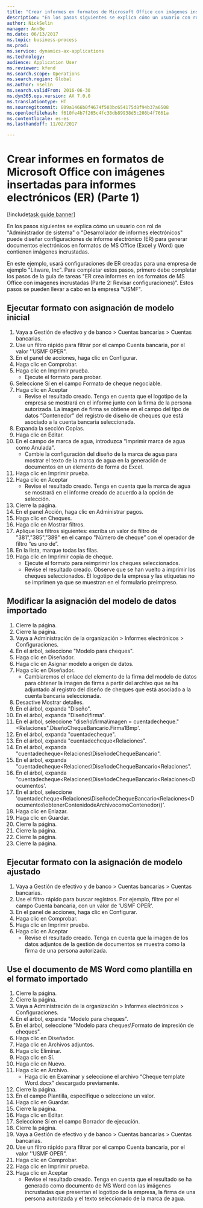 ```yaml
--- 
title: "Crear informes en formatos de Microsoft Office con imágenes insertadas para informes electrónicos (ER) (Parte 1)"
description: "En los pasos siguientes se explica cómo un usuario con rol de \"Administrador de sistema\" o \"Desarrollador de informes electrónicos\" puede diseñar configuraciones de informe electrónico (ER) para generar documentos electrónicos en formatos de MS Office (Excel y Word) que contienen imágenes incrustadas."
author: NickSelin
manager: AnnBe
ms.date: 06/13/2017
ms.topic: business-process
ms.prod: 
ms.service: dynamics-ax-applications
ms.technology: 
audience: Application User
ms.reviewer: kfend
ms.search.scope: Operations
ms.search.region: Global
ms.author: nselin
ms.search.validFrom: 2016-06-30
ms.dyn365.ops.version: AX 7.0.0
ms.translationtype: HT
ms.sourcegitcommit: 809a1466b0f4674f503bc654175d8f94b37a6508
ms.openlocfilehash: f610fe4b7f265c4fc38db89938d5c208b4f7661a
ms.contentlocale: es-es
ms.lasthandoff: 11/02/2017

---
```

# <a name="make-reports-in-microsoft-office-formats-with-embedded-images-for-electronic-reporting-er--part-1"></a>Crear informes en formatos de Microsoft Office con imágenes insertadas para informes electrónicos (ER) (Parte 1) 

[!include[task guide banner](../../includes/task-guide-banner.md)]

En los pasos siguientes se explica cómo un usuario con rol de "Administrador de sistema" o "Desarrollador de informes electrónicos" puede diseñar configuraciones de informe electrónico (ER) para generar documentos electrónicos en formatos de MS Office (Excel y Word) que contienen imágenes incrustadas.

En este ejemplo, usará configuraciones de ER creadas para una empresa de ejemplo "Litware, Inc".  Para completar estos pasos, primero debe completar los pasos de la guía de tareas "ER crea informes en los formatos de MS Office con imágenes incrustadas (Parte 2: Revisar configuraciones)”. Estos pasos se pueden llevar a cabo en la empresa "USMF".


## <a name="run-format-with-initial-model-mapping"></a>Ejecutar formato con asignación de modelo inicial
1. Vaya a Gestión de efectivo y de banco > Cuentas bancarias > Cuentas bancarias.
2. Use un filtro rápido para filtrar por el campo Cuenta bancaria, por el valor ''USMF OPER".
3. En el panel de acciones, haga clic en Configurar.
4. Haga clic en Comprobar.
5. Haga clic en Imprimir prueba.
    * Ejecute el formato para probar.  
6. Seleccione Sí en el campo Formato de cheque negociable.
7. Haga clic en Aceptar
    * Revise el resultado creado. Tenga en cuenta que el logotipo de la empresa se mostrará en el informe junto con la firma de la persona autorizada. La imagen de firma se obtiene en el campo del tipo de datos “Contenedor” del registro de diseño de cheques que está asociado a la cuenta bancaria seleccionada.  
8. Expanda la sección Copias.
9. Haga clic en Editar.
10. En el campo de marca de agua, introduzca "Imprimir marca de agua como Anulada".
    * Cambie la configuración del diseño de la marca de agua para mostrar el texto de la marca de agua en la generación de documentos en un elemento de forma de Excel.  
11. Haga clic en Imprimir prueba.
12. Haga clic en Aceptar
    * Revise el resultado creado. Tenga en cuenta que la marca de agua se mostrará en el informe creado de acuerdo a la opción de selección.  
13. Cierre la página.
14. En el panel Acción, haga clic en Administrar pagos.
15. Haga clic en Cheques.
16. Haga clic en Mostrar filtros.
17. Aplique los filtros siguientes: escriba un valor de filtro de "381","385","389" en el campo "Número de cheque” con el operador de filtro “es uno de”.
18. En la lista, marque todas las filas.
19. Haga clic en Imprimir copia de cheque.
    * Ejecute el formato para reimprimir los cheques seleccionados.  
    * Revise el resultado creado. Observe que se han vuelto a imprimir los cheques seleccionados. El logotipo de la empresa y las etiquetas no se imprimen ya que se muestran en el formulario preimpreso.  

## <a name="modify-the-mapping-of-the-imported-data-model"></a>Modificar la asignación del modelo de datos importado
1. Cierre la página.
2. Cierre la página.
3. Vaya a Administración de la organización > Informes electrónicos > Configuraciones.
4. En el árbol, seleccione "Modelo para cheques".
5. Haga clic en Diseñador.
6. Haga clic en Asignar modelo a origen de datos.
7. Haga clic en Diseñador.
    * Cambiaremos el enlace del elemento de la firma del modelo de datos para obtener la imagen de firma a partir del archivo que se ha adjuntado al registro del diseño de cheques que está asociado a la cuenta bancaria seleccionada.  
8. Desactive Mostrar detalles.
9. En el árbol, expanda "Diseño".
10. En el árbol, expanda "Diseño\firma".
11. En el árbol, seleccione "diseño\firma\imagen = cuentadecheque."<Relaciones".DiseñoChequeBancario.Firma1Bmp'.
12. En el árbol, expanda "cuentadecheque".
13. En el árbol, expanda "cuentadecheque\<Relaciones".
14. En el árbol, expanda "cuentadecheque\<Relaciones\DiseñodeChequeBancario".
15. En el árbol, expanda "cuentadecheque\<Relaciones\DiseñodeChequeBancario\<Relaciones".
16. En el árbol, expanda "cuentadecheque\<Relaciones\DiseñodeChequeBancario\<Relaciones\<Documentos'.
17. En el árbol, seleccione 'cuentadecheque\<Relaciones\DiseñodeChequeBancario\<Relaciones\<Documentos\obtenerContenidodeArchivocomoContenedor()'.
18. Haga clic en Enlazar.
19. Haga clic en Guardar.
20. Cierre la página.
21. Cierre la página.
22. Cierre la página.
23. Cierre la página.

## <a name="run-format-using-the-adjusted-model-mapping"></a>Ejecutar formato con la asignación de modelo ajustado
1. Vaya a Gestión de efectivo y de banco > Cuentas bancarias > Cuentas bancarias.
2. Use el filtro rápido para buscar registros. Por ejemplo, filtre por el campo Cuenta bancaria, con un valor de 'USMF OPER'.
3. En el panel de acciones, haga clic en Configurar.
4. Haga clic en Comprobar.
5. Haga clic en Imprimir prueba.
6. Haga clic en Aceptar
    * Revise el resultado creado. Tenga en cuenta que la imagen de los datos adjuntos de la gestión de documentos se muestra como la firma de una persona autorizada.  

## <a name="use-ms-word-document-as-a-template-in-the-imported-format"></a>Use el documento de MS Word como plantilla en el formato importado
1. Cierre la página.
2. Cierre la página.
3. Vaya a Administración de la organización > Informes electrónicos > Configuraciones.
4. En el árbol, expanda "Modelo para cheques".
5. En el árbol, seleccione "Modelo para cheques\Formato de impresión de cheques".
6. Haga clic en Diseñador.
7. Haga clic en Archivos adjuntos.
8. Haga clic Eliminar.
9. Haga clic en Sí.
10. Haga clic en Nuevo.
11. Haga clic en Archivo.
    * Haga clic en Examinar y seleccione el archivo “Cheque template Word.docx" descargado previamente.  
12. Cierre la página.
13. En el campo Plantilla, especifique o seleccione un valor.
14. Haga clic en Guardar.
15. Cierre la página.
16. Haga clic en Editar.
17. Seleccione Sí en el campo Borrador de ejecución.
18. Cierre la página.
19. Vaya a Gestión de efectivo y de banco > Cuentas bancarias > Cuentas bancarias.
20. Use un filtro rápido para filtrar por el campo Cuenta bancaria, por el valor ''USMF OPER".
21. Haga clic en Comprobar.
22. Haga clic en Imprimir prueba.
23. Haga clic en Aceptar
    * Revise el resultado creado. Tenga en cuenta que el resultado se ha generado como documento de MS Word con las imágenes incrustadas que presentan el logotipo de la empresa, la firma de una persona autorizada y el texto seleccionado de la marca de agua.  


